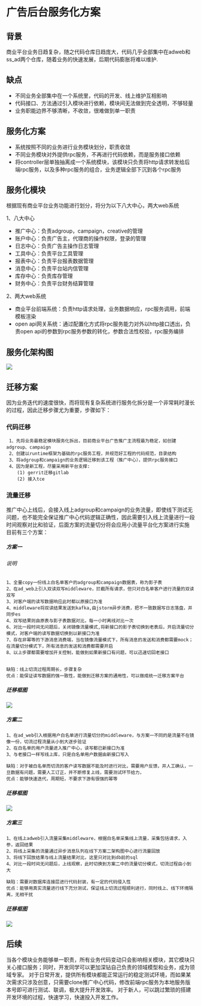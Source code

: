 # 广告后台服务化方案

## 背景
   商业平台业务日趋复杂，随之代码仓库日趋庞大，代码几乎全部集中在adweb和ss_ad两个仓库，随着业务的快速发展，后期代码膨胀将难以维护.
   
## 缺点
   * 不同业务全部集中在一个系统里，代码的开发、线上维护互相影响
   * 代码接口、方法通过引入模块进行依赖，模块间无法做到完全透明，不够轻量
   * 业务职能边界不够清晰，不收敛，很难做到单一职责
   
## 服务化方案
   * 系统按照不同的业务进行业务模块划分，职责收敛
   * 不同业务模块对外提供rpc服务，不再进行代码依赖，而是服务接口依赖
   * 将controller层单独抽离成一个系统模块，该模块只负责将http请求转发给后端rpc服务，以及多种rpc服务的组合，业务逻辑全部下沉到各个rpc服务

## 服务化模块
   根据现有商业平台业务功能进行划分，将分为以下八大中心，两大web系统
   
1、八大中心

   * 推广中心：负责adgroup，campaign，creative的管理
   * 账户中心：负责广告主，代理商的操作权限，登录的管理
   * 日志中心：负责广告主操作日志管理
   * 工具中心：负责平台工具管理
   * 报表中心：负责平台报表数据管理
   * 消息中心：负责平台站内信管理
   * 库存中心：负责库存管理
   * 财务中心：负责平台财务结算管理
   
2、两大web系统

   * 商业平台前端系统：负责http请求处理，业务数据响应，rpc服务调用，前端模板渲染
   * open api网关系统：通过配置化方式将rpc服务能力对外以http接口透出，负责open api的参数到rpc服务参数的转化，参数合法性校验，rpc服务编排
   
## 服务化架构图
![](file:///Users/liboyang/github/newgit1/lALPAAAAARPYcuTM7s0B1A_468_238.png)

## 迁移方案
   因为业务迭代的速度很快，而将现有复杂系统进行服务化拆分是一个非常耗时漫长的过程，因此迁移步骤尤为重要，步骤如下：
   
### 代码迁移
   
     1、先将业务最稳定模块服务化拆出，目前商业平台广告推广主流程最为稳定，如创建adgroup、campaign
     2、创建以runtime框架为基础的rpc服务工程，并规范好工程的代码规范，目录结构
     3、将adgroup和campaign的业务逻辑迁移到该工程（推广中心），提供rpc服务接口
     4、因为是新工程，尽量采用新平台支撑: 
        (1) gerrit迁移gitlab
        (2) 接入tce
        
### 流量迁移

   推广中心上线后，会接入线上adgroup和campaign的业务流量，即使线下测试无问题，也不能完全保证推广中心代码逻辑正确性，因此需要引入线上流量进行一段时间观察对比和验证，后面方案的流量切分将会应用小流量平台化方案进行实施
   目前有三个方案：
   
##### 方案一
   
###### 说明
    1、全量copy一份线上白名单客户的adgroup和campaign数据表，称为影子表
    2、在ad_web上引入双读双写middleware，拦截所有请求，但只对白名单客户进行流量的双读双写
    3、对客户端的读写数据响应此时都以原接口为准
    4、middleware将双读结果发送到kafka,由jstorm异步消费，把不一致数据写日志落盘，并同步es
    4、双写结果则由原表与影子表数据对比，每一小时离线对比一次
    6、对比一段时间无问题后，关闭镜像流量模式,将新接口的影子表切换到老表后，开启流量切分模式，对客户端的读写数据切换到以新接口为准
    7、存在非幂等的下游消息消费端，当在镜像流量模式下，所有消息的发送和消费都需要mock；在流量切分模式下，所有消息的发送和消费都需要开启
    8、以上步骤都需要增加开关控制，能做到如果新接口有问题，可以迅速切回老接口
    
    
    缺陷：线上切流过程周期长，步骤复杂
    优点：能保证读写数据的强一致性，能做到迁移方案的通用性，可以做成统一迁移方案平台
    
##### 迁移框图
   
   ![](file:///Users/liboyang/github/newgit1/lALPAAAAARSefFjNAaHNAnY_630_417.png) 
   

##### 方案二
    1、在ad_web引入根据用户白名单进行流量切分的middleware，与方案一不同的是流量不在镜像一份，切流过程流量从小到大逐步验证
    2、在白名单的用户流量进入推广中心，读写都已新接口为准
    3、与老接口一样写线上库，只是白名单用户数据由新接口写入
    
    缺陷：对于被白名单而切流的客户读写数据不能及时进行对比，需要用户反馈，并人工确认，一旦数据有问题，需要人工订正，并不断修复上线，需要测试环节给力，
    优点：能够快速迭代，周期短，不要求下游有很强的幂等
    
##### 迁移框图
   
   ![](file:///Users/liboyang/github/newgit1/lALPAAAAARSt403M-c0BZw_359_249.png) 
   
   
##### 方案三
    1、在线上adweb引入流量采集middleware，根据白名单采集线上流量，采集包括请求，入参，返回结果
    2、将线上采集的流量通过异步消息队列在线下方案二架构图中心进行流量回放
    3、将线下回放结果与线上流量结果对比，这里只对比到db前的sql
    4、对比一段时间无问题后，上线观察，此时切换到方案二中的流量切分模式，切流过程由小到大
    
    缺陷：需要对数据库连接层进行代码封装，有一定的代码侵入性
    优点：能够用真实流量进行线下充分测试，保证线上切流过程顺利进行，同时线上、线下环境隔离，无相干扰
    
##### 迁移框图
   
   ![](file:///Users/liboyang/github/newgit1/lALPAAAAARSt403M-c0BZw_359_249.png) 

## 后续
当各个模块业务能够单一职责，所有业务代码变动只会影响相关模块，其它模块只关心接口服务；同时，开发同学可以更加深钻自己负责的领域模型和业务，成为领域专家。
对于日常开发，提供所有模块都能正常运行的稳定测试环境，而如果某次需求只涉及创意，只需要clone推广中心代码，修改前端rpc服务为本地服务版本号即可进行测试、联调，极大提升开发效率。
对于新人，可以跳过繁琐的搭建开发环境的过程，快速学习，快速投入开发工作。